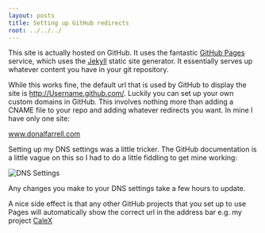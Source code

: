 ```yaml
---
layout: posts
title: Setting up GitHub redirects 
root: ../../../
---
```


This site is actually hosted on GitHub. It uses the fantastic [GitHub Pages](http://pages.github.com/) service, which uses the [Jekyll](https://github.com/mojombo/jekyll/) static site generator. It essentially serves up whatever content you have in your git repository. 

While this works fine, the default url that is used by GitHub to display the site is http://Username.github.com/. Luckily you can set up your own custom domains in GitHub. This involves nothing more than adding a CNAME file to your repo and adding whatever redirects you want. In mine I have only one site:

www.donalfarrell.com

Setting up my DNS settings was a little tricker. The GitHub documentation is a little vague on this so I had to do a little fiddling to get mine working:

![DNS Settings](../../../images/GitHub-DNS.png)

Any changes you make to your DNS settings take a few hours to update. 

A nice side effect is that any other GitHub projects that you set up to use Pages will automatically show the correct url in the address bar e.g. my project [CaleX](http://www.donalfarrell.com/calex/)

